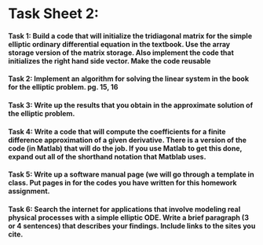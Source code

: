 # Task Sheet 2:  
#### Task 1: Build a code that will initialize the tridiagonal matrix for the simple elliptic ordinary differential equation in the textbook. Use the array storage version of the matrix storage. Also implement the code that initializes the right hand side vector. Make the code reusable  

#### Task 2: Implement an algorithm for solving the linear system in the book for the elliptic problem. pg. 15, 16

#### Task 3: Write up the results that you obtain in the approximate solution of the elliptic problem.  

#### Task 4: Write a code that will compute the coefficients for a finite difference approximation of a given derivative. There is a version of the code (in Matlab) that will do the job. If you use Matlab to get this done, expand out all of the shorthand notation that Matblab uses.  

#### Task 5: Write up a software manual page (we will go through a template in class. Put pages in for the codes you have written for this homework assignment.  

#### Task 6: Search the internet for applications that involve modeling real physical processes with a simple elliptic ODE. Write a brief paragraph (3 or 4 sentences) that describes your findings. Include links to the sites you cite.  

